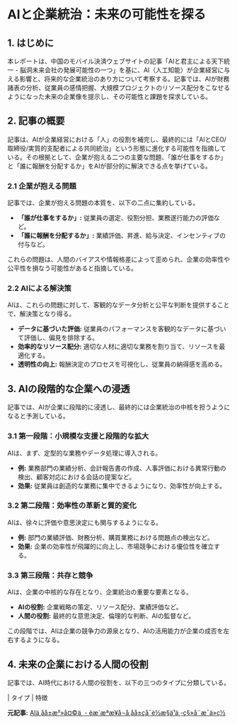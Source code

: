 # AIと企業統治：未来の可能性を探る

## 1. はじめに

本レポートは、中国のモバイル決済ウェブサイトの記事「AIと君主による天下統一 - 脳洞未来会社の発展可能性の一つ」を基に、AI（人工知能）が企業経営に与える影響と、将来的な企業統治のあり方について考察する。記事では、AIが財務諸表の分析、従業員の感情把握、大規模プロジェクトのリソース配分をこなせるようになった未来の企業像を提示し、その可能性と課題を探求している。

## 2. 記事の概要

記事は、AIが企業経営における「人」の役割を補完し、最終的には「AIとCEO/取締役/実質的支配者による共同統治」という形態に進化する可能性を指摘している。その根拠として、企業が抱える二つの主要な問題、「誰が仕事をするか」と「誰に報酬を分配するか」をAIが部分的に解決できる点を挙げている。

### 2.1 企業が抱える問題

記事では、企業が抱える問題の本質を、以下の二点に集約している。

* **「誰が仕事をするか」:** 従業員の選定、役割分担、業務遂行能力の評価など。
* **「誰に報酬を分配するか」:** 業績評価、昇進、給与決定、インセンティブの付与など。

これらの問題は、人間のバイアスや情報格差によって歪められ、企業の効率性や公平性を損なう可能性があると指摘している。

### 2.2 AIによる解決策

AIは、これらの問題に対して、客観的なデータ分析と公平な判断を提供することで、解決策となり得る。

* **データに基づいた評価:** 従業員のパフォーマンスを客観的なデータに基づいて評価し、偏見を排除する。
* **効率的なリソース配分:** 適切な人材に適切な業務を割り当て、リソースを最適化する。
* **透明性の向上:** 報酬決定のプロセスを可視化し、従業員の納得感を高める。

## 3. AIの段階的な企業への浸透

記事では、AIが企業に段階的に浸透し、最終的には企業統治の中核を担うようになると予測している。

### 3.1 第一段階：小規模な支援と段階的な拡大

AIは、まず、定型的な業務やデータ処理に導入される。

* **例:** 業務部門の業績分析、会計報告書の作成、人事評価における異常行動の検出、顧客対応における会話の提案など。
* **効果:** 従業員は創造的な業務に集中できるようになり、効率性が向上する。

### 3.2 第二段階：効率性の革新と質的変化

AIは、徐々に評価や意思決定にも関与するようになる。

* **例:** 部門の業績評価、財務分析、購買業務における問題点の検出など。
* **効果:** 企業の効率性が飛躍的に向上し、市場競争における優位性を確立する。

### 3.3 第三段階：共存と競争

AIは、企業の中核的な存在となり、企業統治の重要な要素となる。

* **AIの役割:** 企業戦略の策定、リソース配分、業績評価など。
* **人間の役割:** 最終的な意思決定、倫理的な判断、AIの監督など。

この段階では、AIは企業の競争力の源泉となり、AIの活用能力が企業の成否を左右するようになる。

## 4. 未来の企業における人間の役割

記事では、AI時代における人間の役割を、以下の三つのタイプに分類している。

| タイプ | 特徴 

**元記事:** [AIä¸åå±æ²»å¤©ä¸ - èæ´æªæ¥å¬å¸åå±çå¯è½æ§ä¹ä¸-ç§»å¨æ¯ä»ç½](https://www.mpaypass.com.cn/news/202504/15114040.html)